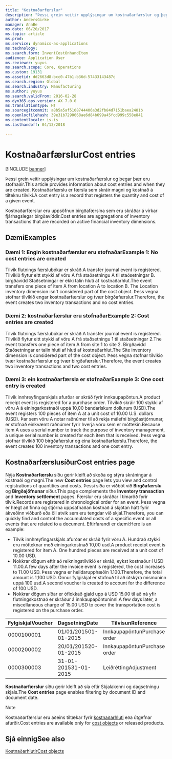 ```yaml
---
title: "Kostnaðarfærslur"
description: "Þessi grein veitir upplýsingar um kostnaðarfærslur og þegar þær eru stofnaðir. Kostnaðarfærslu er færsla sem skráir magni og kostnað á tilteknu tilviki."
author: AndersGirke
manager: AnnBe
ms.date: 06/20/2017
ms.topic: article
ms.prod: 
ms.service: dynamics-ax-applications
ms.technology: 
ms.search.form: InventCostOnhandItem
audience: Application User
ms.reviewer: yuyus
ms.search.scope: Core, Operations
ms.custom: 19131
ms.assetid: dd2663d8-bcc0-47b1-b36d-57433143487c
ms.search.region: Global
ms.search.industry: Manufacturing
ms.author: yuyus
ms.search.validFrom: 2016-02-28
ms.dyn365.ops.version: AX 7.0.0
ms.translationtype: HT
ms.sourcegitcommit: a8b5a5af5108744406a3d2fb84d7151baea2481b
ms.openlocfilehash: 39e31b7290668ae6d84b699a45fcd999c558e841
ms.contentlocale: is-is
ms.lasthandoff: 04/13/2018

---
```


# <a name="cost-entries"></a><span data-ttu-id="d25d7-104">Kostnaðarfærslur</span><span class="sxs-lookup"><span data-stu-id="d25d7-104">Cost entries</span></span>

[!INCLUDE [banner](../includes/banner.md)]

<span data-ttu-id="d25d7-105">Þessi grein veitir upplýsingar um kostnaðarfærslur og þegar þær eru stofnaðir.</span><span class="sxs-lookup"><span data-stu-id="d25d7-105">This article provides information about cost entries and when they are created.</span></span> <span data-ttu-id="d25d7-106">Kostnaðarfærslu er færsla sem skráir magni og kostnað á tilteknu tilviki.</span><span class="sxs-lookup"><span data-stu-id="d25d7-106">A cost entry is a record that registers the quantity and cost of a given event.</span></span>

<span data-ttu-id="d25d7-107">Kostnaðarfærslur eru uppsöfnun birgðafærslna sem eru skráðar á virkar fjárhagslegar birgðavíddir.</span><span class="sxs-lookup"><span data-stu-id="d25d7-107">Cost entries are aggregations of inventory transactions that are recorded on active financial inventory dimensions.</span></span>

## <a name="examples"></a><span data-ttu-id="d25d7-108">Dæmi</span><span class="sxs-lookup"><span data-stu-id="d25d7-108">Examples</span></span>
### <a name="example-1-no-cost-entries-are-created"></a><span data-ttu-id="d25d7-109">Dæmi 1: Engin kostnaðarfærslur eru stofnaðar</span><span class="sxs-lookup"><span data-stu-id="d25d7-109">Example 1: No cost entries are created</span></span>

<span data-ttu-id="d25d7-110">Tilvik flutnings færslubókar er skráð.</span><span class="sxs-lookup"><span data-stu-id="d25d7-110">A transfer journal event is registered.</span></span> <span data-ttu-id="d25d7-111">Tilvikið flytur eitt stykki af vöru A frá staðsetningu A til staðsetningar B. birgðavídd Staðsetningar er ekki talin hluti af kostnaðarhlut.</span><span class="sxs-lookup"><span data-stu-id="d25d7-111">The event transfers one piece of item A from location A to location B. The Location inventory dimension isn't considered part of the cost object.</span></span> <span data-ttu-id="d25d7-112">Þess vegna stofnar tilvikið engar kostnaðarfærslur og tvær birgðafærslur.</span><span class="sxs-lookup"><span data-stu-id="d25d7-112">Therefore, the event creates two inventory transactions and no cost entries.</span></span>

### <a name="example-2-cost-entries-are-created"></a><span data-ttu-id="d25d7-113">Dæmi 2: kostnaðarfærslur eru stofnaðar</span><span class="sxs-lookup"><span data-stu-id="d25d7-113">Example 2: Cost entries are created</span></span>

<span data-ttu-id="d25d7-114">Tilvik flutnings færslubókar er skráð.</span><span class="sxs-lookup"><span data-stu-id="d25d7-114">A transfer journal event is registered.</span></span> <span data-ttu-id="d25d7-115">Tilvikið flytur eitt stykki af vöru A frá staðsetningu 1 til staðsetningar 2.</span><span class="sxs-lookup"><span data-stu-id="d25d7-115">The event transfers one piece of item A from site 1 to site 2.</span></span> <span data-ttu-id="d25d7-116">Birgðavídd Staðsetningar er talin hluti af hluti af kostnaðarhlut.</span><span class="sxs-lookup"><span data-stu-id="d25d7-116">The Site inventory dimension is considered part of the cost object.</span></span> <span data-ttu-id="d25d7-117">Þess vegna stofnar tilvikið tvær kostnaðarfærslur og tvær birgðafærslur.</span><span class="sxs-lookup"><span data-stu-id="d25d7-117">Therefore, the event creates two inventory transactions and two cost entries.</span></span>

### <a name="example-3-one-cost-entry-is-created"></a><span data-ttu-id="d25d7-118">Dæmi 3: ein kostnaðarfærsla er stofnaðar</span><span class="sxs-lookup"><span data-stu-id="d25d7-118">Example 3: One cost entry is created</span></span>

<span data-ttu-id="d25d7-119">Tilvik innhreyfingarskjals afurðar er skráð fyrir innkaupapöntun.</span><span class="sxs-lookup"><span data-stu-id="d25d7-119">A product receipt event is registered for a purchase order.</span></span> <span data-ttu-id="d25d7-120">Tilvikið skráir 100 stykki af vöru A á einingarkostnaði uppá 10,00 bandarískum dollurum (USD).</span><span class="sxs-lookup"><span data-stu-id="d25d7-120">The event registers 100 pieces of item A at a unit cost of 10.00 U.S. dollars (USD).</span></span> <span data-ttu-id="d25d7-121">Þar sem vöru A notar raðnúmer til að rekja málefni birgðastjórnunar, er stofnað einkvæmt raðnúmer fyrir hverja vöru sem er móttekin.</span><span class="sxs-lookup"><span data-stu-id="d25d7-121">Because item A uses a serial number to track the purpose of inventory management, a unique serial number is created for each item that is received.</span></span> <span data-ttu-id="d25d7-122">Þess vegna stofnar tilvikið 100 birgðafærslur og eina kostnaðarfærslu.</span><span class="sxs-lookup"><span data-stu-id="d25d7-122">Therefore, the event creates 100 inventory transactions and one cost entry.</span></span>

## <a name="cost-entries-page"></a><span data-ttu-id="d25d7-123">Kostnaðarfærslusíður</span><span class="sxs-lookup"><span data-stu-id="d25d7-123">Cost entries page</span></span>
<span data-ttu-id="d25d7-124">Nýja **Kostnaðarfærslu** síðu gerir kleift að skoða og stýra skráningar á kostnaði og magni.</span><span class="sxs-lookup"><span data-stu-id="d25d7-124">The new **Cost entries** page lets you view and control registrations of quantities and costs.</span></span> <span data-ttu-id="d25d7-125">Þessi síða er viðbót við **Birgðafærslu** og **Birgðajöfnunar** síður.</span><span class="sxs-lookup"><span data-stu-id="d25d7-125">This page complements the **Inventory transaction** and **Inventory settlement** pages.</span></span> <span data-ttu-id="d25d7-126">Færslur eru skráðar í tímaröð fyrir tilvik.</span><span class="sxs-lookup"><span data-stu-id="d25d7-126">Records are registered in chronological order for an event.</span></span> <span data-ttu-id="d25d7-127">Þess vegna er hægt að finna og stjórna uppsafnaðan kostnað á skjótan hátt fyrir ákveðinn viðburð eða öll atvik sem eru tengdar við skjal.</span><span class="sxs-lookup"><span data-stu-id="d25d7-127">Therefore, you can quickly find and control the accumulated costs of a specific event or all events that are related to a document.</span></span> <span data-ttu-id="d25d7-128">Eftirfarandi er dæmi:</span><span class="sxs-lookup"><span data-stu-id="d25d7-128">Here is an example:</span></span>

-   <span data-ttu-id="d25d7-129">Tilvik innhreyfingarskjals afurðar er skráð fyrir vöru A. Hundrað stykki eru mótteknar með einingarkostnað 10,00 usd.</span><span class="sxs-lookup"><span data-stu-id="d25d7-129">A product receipt event is registered for item A. One hundred pieces are received at a unit cost of 10.00 USD.</span></span>
-   <span data-ttu-id="d25d7-130">Nokkrar dögum eftir að reikningstilvikið er skráð, eykst kostnaður í USD 11.00.</span><span class="sxs-lookup"><span data-stu-id="d25d7-130">A few days after the invoice event is registered, the cost increases to 11.00 USD.</span></span> <span data-ttu-id="d25d7-131">Þess vegna er heildarupphæðin 1.100.</span><span class="sxs-lookup"><span data-stu-id="d25d7-131">Therefore, the total amount is 1,100 USD.</span></span> <span data-ttu-id="d25d7-132">Önnur fylgiskjal er stofnuð til að útskýra mismuninn uppá 100 usd.</span><span class="sxs-lookup"><span data-stu-id="d25d7-132">A second voucher is created to account for the difference of 100 USD.</span></span>
-   <span data-ttu-id="d25d7-133">Nokkrar dögum síðar er óflokkað gjald upp á USD 15.00 til að ná yfir flutningskostnað er skráður á innkaupapöntuninni.</span><span class="sxs-lookup"><span data-stu-id="d25d7-133">A few days later, a miscellaneous charge of 15.00 USD to cover the transportation cost is registered on the purchase order.</span></span>

| <span data-ttu-id="d25d7-134">Fylgiskjal</span><span class="sxs-lookup"><span data-stu-id="d25d7-134">Voucher</span></span> | <span data-ttu-id="d25d7-135">Dagsetning</span><span class="sxs-lookup"><span data-stu-id="d25d7-135">Date</span></span>       | <span data-ttu-id="d25d7-136">Tilvísun</span><span class="sxs-lookup"><span data-stu-id="d25d7-136">Reference</span></span>      | <span data-ttu-id="d25d7-137">Númer</span><span class="sxs-lookup"><span data-stu-id="d25d7-137">Number</span></span> | <span data-ttu-id="d25d7-138">Lotukenni</span><span class="sxs-lookup"><span data-stu-id="d25d7-138">Lot ID</span></span>  | <span data-ttu-id="d25d7-139">Magn</span><span class="sxs-lookup"><span data-stu-id="d25d7-139">Quantity</span></span> | <span data-ttu-id="d25d7-140">Upphæð</span><span class="sxs-lookup"><span data-stu-id="d25d7-140">Amount</span></span>  |
|---------|------------|----------------|--------|---------|---------------|----|
| <span data-ttu-id="d25d7-141">00001</span><span class="sxs-lookup"><span data-stu-id="d25d7-141">00001</span></span>   | <span data-ttu-id="d25d7-142">01/01/2015</span><span class="sxs-lookup"><span data-stu-id="d25d7-142">01-01-2015</span></span> | <span data-ttu-id="d25d7-143">Innkaupapöntun</span><span class="sxs-lookup"><span data-stu-id="d25d7-143">Purchase order</span></span> | <span data-ttu-id="d25d7-144">100001</span><span class="sxs-lookup"><span data-stu-id="d25d7-144">100001</span></span> | <span data-ttu-id="d25d7-145">0000101</span><span class="sxs-lookup"><span data-stu-id="d25d7-145">0000101</span></span> | <span data-ttu-id="d25d7-146">100,00</span><span class="sxs-lookup"><span data-stu-id="d25d7-146">100.00</span></span>   | <span data-ttu-id="d25d7-147">1000,00</span><span class="sxs-lookup"><span data-stu-id="d25d7-147">1000.00</span></span> |
| <span data-ttu-id="d25d7-148">00002</span><span class="sxs-lookup"><span data-stu-id="d25d7-148">00002</span></span>   | <span data-ttu-id="d25d7-149">20/01/2015</span><span class="sxs-lookup"><span data-stu-id="d25d7-149">20-01-2015</span></span> | <span data-ttu-id="d25d7-150">Innkaupapöntun</span><span class="sxs-lookup"><span data-stu-id="d25d7-150">Purchase order</span></span> | <span data-ttu-id="d25d7-151">100001</span><span class="sxs-lookup"><span data-stu-id="d25d7-151">100001</span></span> | <span data-ttu-id="d25d7-152">0000101</span><span class="sxs-lookup"><span data-stu-id="d25d7-152">0000101</span></span> |          | <span data-ttu-id="d25d7-153">100,00</span><span class="sxs-lookup"><span data-stu-id="d25d7-153">100.00</span></span>  |
| <span data-ttu-id="d25d7-154">00003</span><span class="sxs-lookup"><span data-stu-id="d25d7-154">00003</span></span>   | <span data-ttu-id="d25d7-155">31-01-2015</span><span class="sxs-lookup"><span data-stu-id="d25d7-155">31-01-2015</span></span> | <span data-ttu-id="d25d7-156">Leiðrétting</span><span class="sxs-lookup"><span data-stu-id="d25d7-156">Adjustment</span></span>     | <span data-ttu-id="d25d7-157">100001</span><span class="sxs-lookup"><span data-stu-id="d25d7-157">100001</span></span> | <span data-ttu-id="d25d7-158">0000101</span><span class="sxs-lookup"><span data-stu-id="d25d7-158">0000101</span></span> |          | <span data-ttu-id="d25d7-159">15:00</span><span class="sxs-lookup"><span data-stu-id="d25d7-159">15.00</span></span>   |

<span data-ttu-id="d25d7-160">**Kostnaðarfærslur** síðu gerir kleift að sía eftir Skjalakenni og dagsetningu skjals.</span><span class="sxs-lookup"><span data-stu-id="d25d7-160">The **Cost entries** page enables filtering by document ID and document date.</span></span> 

> [!NOTE]
> <span data-ttu-id="d25d7-161">Kostnaðarfærslur eru aðeins tiltækar fyrir [kostnaðarhluti](cost-object.md) eða útgefnar afurðir.</span><span class="sxs-lookup"><span data-stu-id="d25d7-161">Cost entries are available only for [cost objects](cost-object.md) or released products.</span></span>

<a name="see-also"></a><span data-ttu-id="d25d7-162">Sjá einnig</span><span class="sxs-lookup"><span data-stu-id="d25d7-162">See also</span></span>
--------

[<span data-ttu-id="d25d7-163">Kostnaðarhlutir</span><span class="sxs-lookup"><span data-stu-id="d25d7-163">Cost objects</span></span>](cost-object.md)




